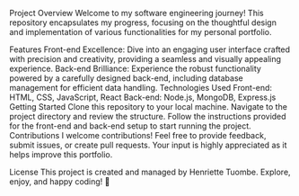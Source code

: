 Project Overview
Welcome to my software engineering journey! This repository encapsulates my progress, focusing on the thoughtful design and implementation of various functionalities for my personal portfolio.

Features
Front-end Excellence: Dive into an engaging user interface crafted with precision and creativity, providing a seamless and visually appealing experience.
Back-end Brilliance: Experience the robust functionality powered by a carefully designed back-end, including database management for efficient data handling.
Technologies Used
Front-end: HTML, CSS, JavaScript, React
Back-end: Node.js, MongoDB, Express.js
Getting Started
Clone this repository to your local machine.
Navigate to the project directory and review the structure.
Follow the instructions provided for the front-end and back-end setup to start running the project.
Contributions
I welcome contributions! Feel free to provide feedback, submit issues, or create pull requests. Your input is highly appreciated as it helps improve this portfolio.

License
This project is created and managed by Henriette Tuombe.
Explore, enjoy, and happy coding! 🚀






